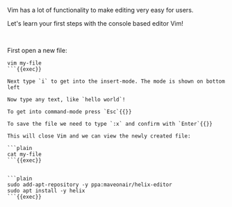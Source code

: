 Vim has a lot of functionality to make editing very easy for users.

Let's learn your first steps with the console based editor Vim!

&nbsp;

First open a new file:

```plain
vim my-file
```{{exec}}

Next type `i` to get into the insert-mode. The mode is shown on bottom left

Now type any text, like `hello world`!

To get into command-mode press `Esc`{{}}

To save the file we need to type `:x` and confirm with `Enter`{{}}

This will close Vim and we can view the newly created file:

```plain
cat my-file
```{{exec}}


```plain
sudo add-apt-repository -y ppa:maveonair/helix-editor
sudo apt install -y helix
```{{exec}}
